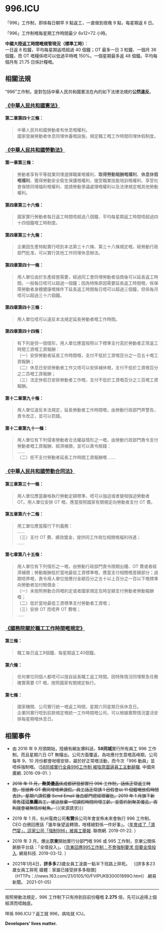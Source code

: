 996.ICU
===

「996」工作制，即係每日朝早 9 點返工，一直做到夜晚 9 點，每星期返 6 日。

「996」工作制嘅每星期工作時間最少 6x12=72 小時。

**中國大陸返工時間嘅規管現況（標準工時）**：  
一日返 8 粒鐘，平均每星期返唔超過 40 個鐘；OT 最多一日 3 粒鐘、一個月 36 個鐘，而 OT 嘅糧係唔可以低過平時嘅 150%。一個星期最多返 48 個鐘。平均每個月有 21.75 日係計糧嘅。

## 相關法規

“996”工作制，是對包括中華人民共和國憲法在內的如下法律法規的**公然違反**。

### [《中華人民共和國憲法》](http://www.npc.gov.cn/npc/xinwen/2018-03/22/content_2052489.htm)

#### 第二章第四十三條：

> 中華人民共和國勞動者有休息嘅權利。  
> 國家發展勞動者休息同埋休養嘅設施，規定職工嘅工作時間同埋休假制度。  

### [《中華人民共和國勞動法》](http://www.npc.gov.cn/npc/xinwen/2019-01/07/content_2070261.htm)

#### 第一章第三條：
> 勞動者享有平等就業同埋選擇職業嘅權利、**取得勞動報酬嘅權利**、**休息休假嘅權利**、獲得勞動安全衛生保護嘅權利、接受職業技能培訓嘅權利、享受社會保險同埋福利嘅權利、提請勞動爭議處理嘅權利以及法律規定嘅其他勞動權利。

#### 第四章第三十六條：  
> 國家實行勞動者每日返工時間唔超過八個鐘、平均每星期返工時間唔超過四十四個鐘嘅工時制度。  

#### 第四章第三十九條：  
> 企業因生產特點實行唔到本法第三十六條、第三十八條規定嘅，經勞動行政部門批准，可以實行其他工作同埋休息辦法。  

#### 第四章第四十一條：    
> 用人單位由於生產經營需要，經過同工會同埋勞動者協商後可以延長返工時間，一般每日唔可以超過一個鐘；因為特殊原因需要延長返工時間嘅，係保障勞動者身體健康嘅條件下延長返工時間每日唔可以超過三個鐘，但係每月唔可以超過三十六個鐘。  

#### 第四章第四十三條：  
> 用人單位唔可以違反本法規定延長勞動者嘅工作時間。  

#### 第四章第四十四條：  
> 有下列是但一個情形，用人單位應當按照以下標準支付高於勞動者正常返工時間工資嘅工資報酬：  
> （一）安排勞動者延長工作時間嘅，支付不低於工資嘅百分之一百五十嘅工資報酬；  
> （二）休息日安排勞動者工作又唔可以安排補休嘅，支付不低於工資嘅百分之二百嘅工資報酬；  
> （三）法定休假日安排勞動者工作嘅，支付不低於工資嘅百分之三百嘅工資報酬。  

#### 第十二章第九十條：  
> 用人單位違反本法規定，延長勞動者工作時間嘅，由勞動行政部門畀警告，責令改正，並可以罰錢。  

#### 第十二章第九十一條：  
> 用人單位有下列侵害勞動者合法權益情形之一嘅，由勞動行政部門責令支付勞動者嘅工資報酬、經濟補償，並可以責令賠錢：  
>  ……  
>  （二）拒不支付勞動者延長工作時間工資報酬嘅
>  ……  

### [《中華人民共和國勞動合同法》](http://www.npc.gov.cn/wxzl/gongbao/2013-04/15/content_1811058.htm)

#### 第三章第三十一條：
> 用人單位應當嚴格執行勞動定額標準，唔可以強迫或者變相強迫勞動者 OT。用人單位安排 OT 嘅，應當按照國家有關規定向勞動者支付 OT 費。  

#### 第五章第六十二條：
> 用工單位應當履行下列義務：  
> ……  
> （三）支付 OT 費、績效獎金，提供同工作崗位相關嘅福利待遇；  
> ……  

#### 第七章第八十五條：
> 用人單位有下列情形之一嘅，由勞動行政部門責令限期出糧、OT 費或者經濟補償；勞動報酬低於當地最低工資標準嘅，應當支付相關嘅差額部分；過期唔畀嘅，責令用人單位按應付金額百分之五十以上百分之一百以下嘅標準向勞動者加付賠償金：  
>  （一）未按照勞動合同嘅約定或者國家規定及時足額支付勞動者勞動報酬嘅；  
>  （二）低於當地最低工資標準支付勞動者工資嘅；  
>  （三）安排 OT 而唔畀 OT 費嘅；  
……  

### [《國務院關於職工工作時間嘅規定》](http://www.mohrss.gov.cn/SYrlzyhshbzb/zcfg/flfg/xzfg/201604/t20160412_237909.html)

#### 第三條：
> 職工每日返工8個鐘、每星期返工40個鐘。

#### 第六條：
> 任何單位同個人都唔可以擅自延長職工返工時間。因特殊情況同埋緊急任務確實需要 OT 嘅，按照國家有關規定執行。

#### 第七條：
> 國家機關、公司實行統一嘅返工時間，星期六同星期日係休息日。  
> 企業同實行唔到前款規定嘅統一工作時間嘅公司，可以根據實際情況靈活安排每星期嘅休息日。

## 相關事件

- 由 2016 年 9 月頭開始，陸續有網友爆料話，**58同城**實行所有員工 996 工作制，而且星期六日 OT 無糧出。公司方面覆返，為咗應付生意嘅高峰期，公司每年 9、10 月份都會咁樣安排，屬於好正常嘅活動，而今次「996 動員」並唔係強制嘅。（[58同城實行全員996工作制 被指意圖逼員工主動辭職](http://finance.cnr.cn/gs/20160901/t20160901_523105136.shtml). 中國央廣網. 2016-09-01. ）

- ~~2018 年 11 月，**聚美優品**係成都研發部實行 996 工作制，話係正常返工時間，拒絕畀 OT 費同埋唔畀調假。員工話正常請 1 日假會以 11 個鐘嘅放假時間去計。星期六請假要 Send Email 後由部門總經理審批。2019 年 1 月旗下新零售**汪汪集團**員工，被迫放棄一切調假時間同埋工齡，並簽約到聚美優品，否則就會被無情炒魷魚。~~（{{來源請求}}）

- 2019 年 1 月，杭州電商公司**有贊**係公司年會宣佈未來會執行 996 工作制，CEO 白鴉回應話「幾年後望返轉頭，咁樣絕對係一件好事」。（[年會成了「鴻門宴」，這家公司「強制996」被員工舉報](http://www.linkshop.com.cn/web/archives/2019/418163.shtml). 聯商網. 2019-01-22. ）

- 2019 年 3 月，爆出**京東**開始實行分部門嘅 996 或 995 工作制，京東公關係脈脈平台話：「全情投入」。（[京東回應995工作制：不會強制要求 但要全情投入](https://tech.163.com/19/0312/13/EA2QGIOK00097U7R.html). 網易科技. 2019-03-12. ）

- 2021年1月4日，**拼多多**23歲女員工淩晨一點半下班路上猝死。 （[拼多多23歲女員工猝死 媒體：家屬已接受拼多多賠償]（HTTPs：//news.163.com/21/0105/10/FVIPUKB30001899O.html）.網易新聞。 2021-01-05)

---

按照勞動法規定，996 工作制下只有拎到目前份糧嘅 **2.275** 倍，先可以追得上個經濟而唔蝕底。

咩係 996.ICU？返工就 996，病咗就 ICU。

**Developers' lives matter.**
